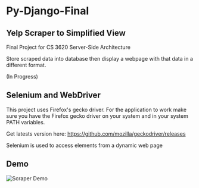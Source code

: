 # Py-Django-Final
## Yelp Scraper to Simplified View

Final Project for CS 3620 Server-Side Architecture

Store scraped data into database then display a webpage with that data in a different format.

(In Progress)

## Selenium and WebDriver
This project uses Firefox's gecko driver. For the application to work make sure you have the Firefox gecko driver on your system and in your system PATH variables.

Get latests version here: https://github.com/mozilla/geckodriver/releases

Selenium is used to access elements from a dynamic web page

## Demo
![Scraper Demo](py-final.gif)
